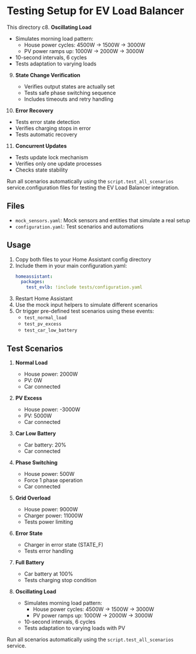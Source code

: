 # Testing Setup for EV Load Balancer

This directory c8. **Oscillating Load**
   - Simulates morning load pattern:
     * House power cycles: 4500W → 1500W → 3000W
     * PV power ramps up: 1000W → 2000W → 3000W
   - 10-second intervals, 6 cycles
   - Tests adaptation to varying loads

9. **State Change Verification**
   - Verifies output states are actually set
   - Tests safe phase switching sequence
   - Includes timeouts and retry handling

10. **Error Recovery**
   - Tests error state detection
   - Verifies charging stops in error
   - Tests automatic recovery

11. **Concurrent Updates**
   - Tests update lock mechanism
   - Verifies only one update processes
   - Checks state stability

Run all scenarios automatically using the `script.test_all_scenarios` service.configuration files for testing the EV Load Balancer integration.

## Files
- `mock_sensors.yaml`: Mock sensors and entities that simulate a real setup
- `configuration.yaml`: Test scenarios and automations

## Usage
1. Copy both files to your Home Assistant config directory
2. Include them in your main configuration.yaml:
   ```yaml
   homeassistant:
     packages:
       test_evlb: !include tests/configuration.yaml
   ```
3. Restart Home Assistant
4. Use the mock input helpers to simulate different scenarios
5. Or trigger pre-defined test scenarios using these events:
   - `test_normal_load`
   - `test_pv_excess`
   - `test_car_low_battery`

## Test Scenarios
1. **Normal Load**
   - House power: 2000W
   - PV: 0W
   - Car connected

2. **PV Excess**
   - House power: -3000W
   - PV: 5000W
   - Car connected

3. **Car Low Battery**
   - Car battery: 20%
   - Car connected

4. **Phase Switching**
   - House power: 500W
   - Force 1 phase operation
   - Car connected

5. **Grid Overload**
   - House power: 9000W
   - Charger power: 11000W
   - Tests power limiting

6. **Error State**
   - Charger in error state (STATE_F)
   - Tests error handling

7. **Full Battery**
   - Car battery at 100%
   - Tests charging stop condition

8. **Oscillating Load**
   - Simulates morning load pattern:
     * House power cycles: 4500W → 1500W → 3000W
     * PV power ramps up: 1000W → 2000W → 3000W
   - 10-second intervals, 6 cycles
   - Tests adaptation to varying loads with PV

Run all scenarios automatically using the `script.test_all_scenarios` service.